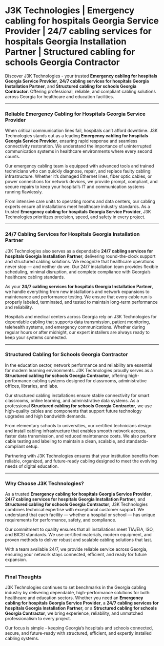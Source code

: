# J3K Technologies | Emergency cabling for hospitals Georgia Service Provider | 24/7 cabling services for hospitals Georgia Installation Partner | Structured cabling for schools Georgia Contractor  
 
Discover J3K Technologies - your trusted **Emergency cabling for hospitals Georgia Service Provider**, **24/7 cabling services for hospitals Georgia Installation Partner**, and **Structured cabling for schools Georgia Contractor**. Offering professional, reliable, and compliant cabling solutions across Georgia for healthcare and education facilities.

---

### Reliable Emergency Cabling for Hospitals Georgia Service Provider  

When critical communication lines fail, hospitals can’t afford downtime. J3K Technologies stands out as a leading **Emergency cabling for hospitals Georgia Service Provider**, ensuring rapid response and seamless connectivity restoration. We understand the importance of uninterrupted communication systems in healthcare environments where every second counts.  

Our emergency cabling team is equipped with advanced tools and trained technicians who can quickly diagnose, repair, and replace faulty cabling infrastructure. Whether it’s damaged Ethernet lines, fiber optic cables, or power connections for network devices, we provide prompt, compliant, and secure repairs to keep your hospital’s IT and communication systems running flawlessly.  

From intensive care units to operating rooms and data centers, our cabling experts ensure all installations meet healthcare industry standards. As a trusted **Emergency cabling for hospitals Georgia Service Provider**, J3K Technologies prioritizes precision, speed, and safety in every project.

---

### 24/7 Cabling Services for Hospitals Georgia Installation Partner  

J3K Technologies also serves as a dependable **24/7 cabling services for hospitals Georgia Installation Partner**, delivering round-the-clock support and structured cabling solutions. We recognize that healthcare operations never stop — and neither do we. Our 24/7 installation team provides flexible scheduling, minimal disruption, and complete compliance with Georgia’s healthcare cabling standards.  

As your **24/7 cabling services for hospitals Georgia Installation Partner**, we handle everything from new installations and network expansions to maintenance and performance testing. We ensure that every cable run is properly labeled, terminated, and tested to maintain long-term performance and reliability.  

Hospitals and medical centers across Georgia rely on J3K Technologies for dependable cabling that supports data transmission, patient monitoring, telehealth systems, and emergency communications. Whether during regular hours or after midnight, our expert installers are always ready to keep your systems connected.

---

### Structured Cabling for Schools Georgia Contractor  

In the education sector, network performance and reliability are essential for modern learning environments. J3K Technologies proudly serves as a **Structured cabling for schools Georgia Contractor**, offering high-performance cabling systems designed for classrooms, administrative offices, libraries, and labs.  

Our structured cabling installations ensure stable connectivity for smart classrooms, online learning, and administrative data systems. As a professional **Structured cabling for schools Georgia Contractor**, we use high-quality cables and components that support future technology upgrades and high bandwidth demands.  

From elementary schools to universities, our certified technicians design and install cabling infrastructure that enables smooth network access, faster data transmission, and reduced maintenance costs. We also perform cable testing and labeling to maintain a clean, scalable, and standards-compliant setup.  

Partnering with J3K Technologies ensures that your institution benefits from reliable, organized, and future-ready cabling designed to meet the evolving needs of digital education.

---

### Why Choose J3K Technologies?  

As a trusted **Emergency cabling for hospitals Georgia Service Provider**, **24/7 cabling services for hospitals Georgia Installation Partner**, and **Structured cabling for schools Georgia Contractor**, J3K Technologies combines technical expertise with exceptional customer support. We understand that each facility — whether a hospital or school — has unique requirements for performance, safety, and compliance.  

Our commitment to quality ensures that all installations meet TIA/EIA, ISO, and BICSI standards. We use certified materials, modern equipment, and proven methods to deliver robust and scalable cabling solutions that last.  

With a team available 24/7, we provide reliable service across Georgia, ensuring your network stays connected, efficient, and ready for future expansion.  

---

### Final Thoughts  

J3K Technologies continues to set benchmarks in the Georgia cabling industry by delivering dependable, high-performance solutions for both healthcare and education sectors. Whether you need an **Emergency cabling for hospitals Georgia Service Provider**, a **24/7 cabling services for hospitals Georgia Installation Partner**, or a **Structured cabling for schools Georgia Contractor**, we bring experience, reliability, and unmatched professionalism to every project.  

Our focus is simple - keeping Georgia’s hospitals and schools connected, secure, and future-ready with structured, efficient, and expertly installed cabling systems.
